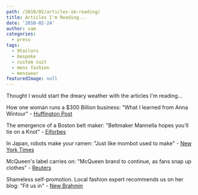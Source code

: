 ```yaml
---
path: /2010/02/articles-im-reading/
title: Articles I'm Reading...
date: '2010-02-24'
author: sam
categories:
  - press
tags:
  - 9tailors
  - bespoke
  - custom suit
  - mens fashion
  - menswear
featuredImage: null
---
```

Thought I would start the dreary weather with the articles I'm reading...

How one woman runs a $300 Billion business: "What I learned from Anna Wintour" - [Huffington Post](http://www.huffingtonpost.com/rj-cutler/what-i-learned-from-anna_b_472236.html)

The emergence of a Boston belt maker: "Beltmaker Mannella hopes you'll tie on a Knot" - [Ejforbes](http://www.ejforbes.com/2009/09/21/interview-beltmaker-mannella-hopes-youll-tie-on-a-knot/)

In Japan, robots make your ramen: "Just like mombot used to make" - [New York Times](http://www.nytimes.com/2010/02/24/dining/24robots.html?pagewanted=1&8dpc)

McQueen's label carries on: "McQueen brand to continue, as fans snap up clothes" - [Reuters](http://tinyurl.com/yhespjd)

Shameless self-promotion. Local fashion expert recommends us on her blog: "Fit us in" - [New Brahmin](http://www.newbrahmin.com/main/2010/02/fit-us-in.html)